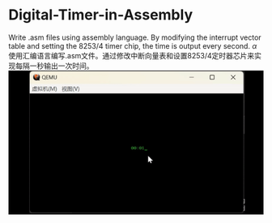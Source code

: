 # Digital-Timer-in-Assembly
Write .asm files using assembly language. By modifying the interrupt vector table and setting the 8253/4 timer chip, the time is output every second.
$\alpha$
使用汇编语言编写.asm文件。通过修改中断向量表和设置8253/4定时器芯片来实现每隔一秒输出一次时间。
![](timer.gif)
